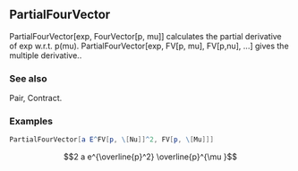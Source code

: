 ##  PartialFourVector 

PartialFourVector[exp, FourVector[p, mu]]  calculates the partial derivative of exp w.r.t. p(mu). PartialFourVector[exp, FV[p, mu], FV[p,nu], ...]  gives the multiple derivative..

###  See also 

Pair, Contract.

###  Examples 

```mathematica
PartialFourVector[a E^FV[p, \[Nu]]^2, FV[p, \[Mu]]]
```

$$2 a e^{\overline{p}^2} \overline{p}^{\mu }$$